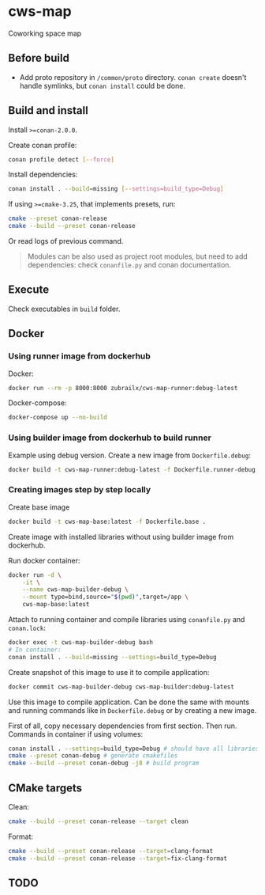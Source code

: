# cws-map

Coworking space map

## Before build

* Add proto repository in `/common/proto` directory. `conan create` doesn't handle symlinks, but `conan install` could be done.

## Build and install

Install `>=conan-2.0.0`.

Create conan profile:

```bash
conan profile detect [--force]
```

Install dependencies:

```bash
conan install . --build=missing [--settings=build_type=Debug]
```

If using `>=cmake-3.25`, that implements presets, run:

```bash
cmake --preset conan-release
cmake --build --preset conan-release
```

Or read logs of previous command.

>  Modules can be also used as project root modules, but need to add dependencies: check `conanfile.py` and conan documentation.

## Execute

Check executables in `build` folder.

## Docker

### Using runner image from dockerhub

Docker:

```bash
docker run --rm -p 8000:8000 zubrailx/cws-map-runner:debug-latest
```

Docker-compose:

```bash
docker-compose up --no-build
```

### Using builder image from dockerhub to build runner

Example using debug version. Create a new image from `Dockerfile.debug`:

```bash
docker build -t cws-map-runner:debug-latest -f Dockerfile.runner-debug .
```

### Creating images step by step locally

Create base image

```bash
docker build -t cws-map-base:latest -f Dockerfile.base .
```

Create image with installed libraries without using builder image from dockerhub. 

Run docker container:

```bash
docker run -d \
    -it \
    --name cws-map-builder-debug \
    --mount type=bind,source="$(pwd)",target=/app \
    cws-map-base:latest
```

Attach to running container and compile libraries using `conanfile.py` and `conan.lock`:

```bash
docker exec -t cws-map-builder-debug bash
# In container:
conan install . --build=missing --settings=build_type=Debug
```

Create snapshot of this image to use it to compile application:

```bash
docker commit cws-map-builder-debug cws-map-builder:debug-latest
```

Use this image to compile application. Can be done the same with mounts and running commands like in `Dockerfile.debug` or by creating a new image.

First of all, copy necessary dependencies from first section. Then run. Commands in container if using volumes:

```bash
conan install . --settings=build_type=Debug # should have all libraries installed
cmake --preset conan-debug # generate cmakefiles
cmake --build --preset conan-debug -j8 # build program
```

## CMake targets

Clean:

```bash
cmake --build --preset conan-release --target clean
```

Format:

```bash
cmake --build --preset conan-release --target=clang-format
cmake --build --preset conan-release --target=fix-clang-format
```

## TODO

